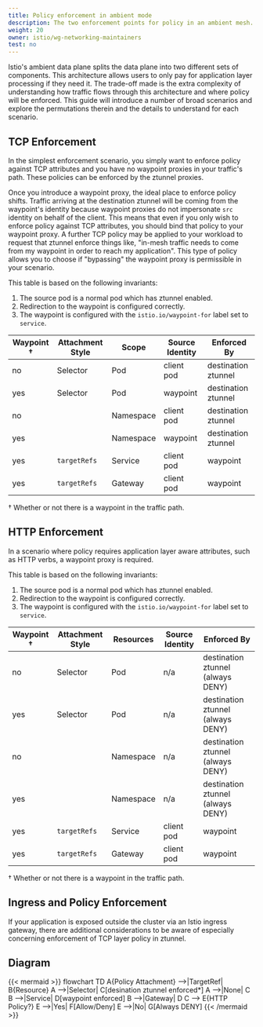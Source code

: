 ```yaml
---
title: Policy enforcement in ambient mode
description: The two enforcement points for policy in an ambient mesh.
weight: 20
owner: istio/wg-networking-maintainers
test: no
---
```


Istio's ambient data plane splits the data plane into two different sets of components. This architecture allows users to only pay for application layer processing if they need it. The trade-off made is the extra complexity of understanding how traffic flows through this architecture and where policy will be enforced. This guide will introduce a number of broad scenarios and explore the permutations therein and the details to understand for each scenario.

## TCP Enforcement

In the simplest enforcement scenario, you simply want to enforce policy against TCP attributes and you have no waypoint proxies in your traffic's path. These policies can be enforced by the ztunnel proxies.

Once you introduce a waypoint proxy, the ideal place to enforce policy shifts. Traffic arriving at the destination ztunnel will be coming from the waypoint's identity because waypoint proxies do not impersonate `src` identity on behalf of the client. This means that even if you only wish to enforce policy against TCP attributes, you should bind that policy to your waypoint proxy. A further TCP policy may be applied to your workload to request that ztunnel enforce things like, "in-mesh traffic needs to come from my waypoint in order to reach my application". This type of policy allows you to choose if "bypassing" the waypoint proxy is permissible in your scenario.

This table is based on the following invariants:

1. The source pod is a normal pod which has ztunnel enabled.
1. Redirection to the waypoint is configured correctly.
1. The waypoint is configured with the `istio.io/waypoint-for` label set to `service`.

| Waypoint † | Attachment Style | Scope | Source Identity | Enforced By |
| --- | --- | --- | --- | --- |
| no | Selector | Pod | client pod | destination ztunnel |
| yes | Selector | Pod | waypoint | destination ztunnel |
| no | | Namespace | client pod | destination ztunnel |
| yes | | Namespace | waypoint | destination ztunnel |
| yes | `targetRefs` | Service | client pod | waypoint |
| yes | `targetRefs` | Gateway | client pod | waypoint |

† Whether or not there is a waypoint in the traffic path.

## HTTP Enforcement

In a scenario where policy requires application layer aware attributes, such as HTTP verbs, a waypoint proxy is required.

This table is based on the following invariants:

1. The source pod is a normal pod which has ztunnel enabled.
1. Redirection to the waypoint is configured correctly.
1. The waypoint is configured with the `istio.io/waypoint-for` label set to `service`.

| Waypoint † | Attachment Style | Resources | Source Identity | Enforced By |
| --- | --- | --- | --- | --- |
| no | Selector | Pod | n/a | destination ztunnel (always DENY) |
| yes | Selector | Pod | n/a | destination ztunnel (always DENY) |
| no | | Namespace | n/a | destination ztunnel (always DENY) |
| yes | | Namespace | n/a | destination ztunnel (always DENY) |
| yes | `targetRefs` | Service | client pod | waypoint |
| yes | `targetRefs` | Gateway | client pod | waypoint |

† Whether or not there is a waypoint in the traffic path.
## Ingress and Policy Enforcement

If your application is exposed outside the cluster via an Istio ingress gateway, there are additional considerations to be aware of especially concerning enforcement of TCP layer policy in ztunnel.

## Diagram

{{< mermaid >}}
flowchart TD
    A{Policy Attachment} -->|TargetRef| B{Resource}
    A -->|Selector| C[desination ztunnel enforced*]
    A -->|None| C
    B -->|Service| D[waypoint enforced]
    B -->|Gateway| D
    C --> E{HTTP Policy?}
    E -->|Yes| F[Allow/Deny]
    E -->|No| G[Always DENY]
{{< /mermaid >}}
